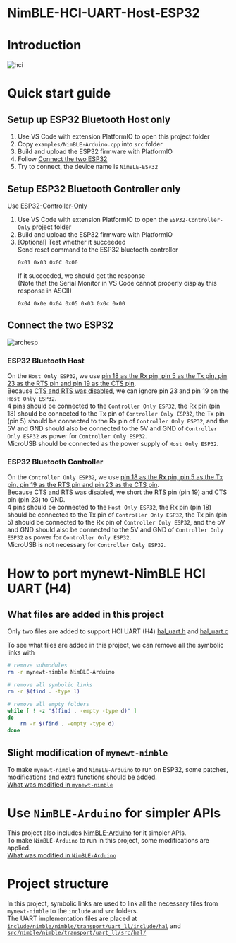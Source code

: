 # NimBLE-HCI-UART-Host-ESP32

# Introduction
![hci](https://github.com/CW-B-W/NimBLE-HCI-UART-Host-ESP32/assets/76680670/5cdd2fca-0683-48ee-be4b-a326e686180f)


# Quick start guide
## Setup up ESP32 Bluetooth Host only
1. Use VS Code with extension PlatformIO to open this project folder
2. Copy `examples/NimBLE-Arduino.cpp` into `src` folder
3. Build and upload the ESP32 firmware with PlatformIO
4. Follow [Connect the two ESP32](#connect-the-two-esp32)
5. Try to connect, the device name is `NimBLE-ESP32`

## Setup ESP32 Bluetooth Controller only
Use [ESP32-Controller-Only](https://github.com/CW-B-W/ESP32-Controller-Only)
1. Use VS Code with extension PlatformIO to open the `ESP32-Controller-Only` project folder
2. Build and upload the ESP32 firmware with PlatformIO
3. [Optional] Test whether it succeeded  
    Send reset command to the ESP32 bluetooth controller
    ```
    0x01 0x03 0x0C 0x00
    ```
    If it succeeded, we should get the response  
    (Note that the Serial Monitor in VS Code cannot properly display this response in ASCII)
    ```
    0x04 0x0e 0x04 0x05 0x03 0x0c 0x00
    ```

## Connect the two ESP32
![archesp](https://github.com/CW-B-W/NimBLE-HCI-UART-Host-ESP32/assets/76680670/75d873bf-b855-4d0e-a81a-b8ab84f62ee2)
### ESP32 Bluetooth Host
On the `Host Only ESP32`, we use [pin 18 as the Rx pin, pin 5 as the Tx pin, pin 23 as the RTS pin and pin 19 as the CTS pin](https://github.com/CW-B-W/NimBLE-HCI-UART-Host-ESP32/blob/nimble-v1.6.0rc/include/nimble/nimble/transport/uart_ll/include/hal/hal_uart.h#L36-L39).  
Because [CTS and RTS was disabled](https://github.com/CW-B-W/NimBLE-HCI-UART-Host-ESP32/blob/nimble-v1.6.0rc/include/nimble/nimble/transport/uart_ll/include/hal/hal_uart.h#L27C47-L27C47), we can ignore pin 23 and pin 19 on the `Host Only ESP32`.  
4 pins should be connected to the `Controller Only ESP32`, the Rx pin (pin 18) should be connected to the Tx pin of `Controller Only ESP32`, the Tx pin (pin 5) should be connected to the Rx pin of `Controller Only ESP32`, and the 5V and GND should also be connected to the 5V and GND of `Controller Only ESP32` as power for `Controller Only ESP32`.  
MicroUSB should be connected as the power supply of `Host Only ESP32`.

### ESP32 Bluetooth Controller
On the `Controller Only ESP32`, we use [pin 18 as the Rx pin, pin 5 as the Tx pin, pin 19 as the RTS pin and pin 23 as the CTS pin](https://github.com/CW-B-W/ESP32-Controller-Only/blob/master/src/controller_hci_uart_demo.c#L31).  
Because CTS and RTS was disabled, we short the RTS pin (pin 19) and CTS pin (pin 23) to GND.  
4 pins should be connected to the `Host Only ESP32`, the Rx pin (pin 18) should be connected to the Tx pin of `Controller Only ESP32`, the Tx pin (pin 5) should be connected to the Rx pin of `Controller Only ESP32`, and the 5V and GND should also be connected to the 5V and GND of `Controller Only ESP32` as power for `Controller Only ESP32`.  
MicroUSB is not necessary for `Controller Only ESP32`.

# How to port mynewt-NimBLE HCI UART (H4)
## What files are added in this project
Only two files are added to support HCI UART (H4) [hal_uart.h](https://github.com/CW-B-W/NimBLE-HCI-UART-Host-ESP32/blob/nimble-v1.6.0rc/include/nimble/nimble/transport/uart_ll/include/hal/hal_uart.h) and [hal_uart.c](https://github.com/CW-B-W/NimBLE-HCI-UART-Host-ESP32/blob/nimble-v1.6.0rc/src/nimble/nimble/transport/uart_ll/src/hal/hal_uart.c)

To see what files are added in this project, we can remove all the symbolic links with
```bash
# remove submodules
rm -r mynewt-nimble NimBLE-Arduino

# remove all symbolic links
rm -r $(find . -type l)

# remove all empty folders
while [ ! -z "$(find . -empty -type d)" ]
do
    rm -r $(find . -empty -type d)
done
```

## Slight modification of `mynewt-nimble`
To make `mynewt-nimble` and `NimBLE-Arduino` to run on ESP32, some patches, modifications and extra functions should be added.  
[What was modified in `mynewt-nimble`](https://github.com/apache/mynewt-nimble/compare/nimble_1_6_0_rc1_tag...CW-B-W:mynewt-nimble:v1.6.0rc-esp32-freertos)

# Use `NimBLE-Arduino` for simpler APIs
This project also includes [NimBLE-Arduino](https://github.com/h2zero/NimBLE-Arduino) for it simpler APIs.  
To make `NimBLE-Arduino` to run in this project, some modifications are applied.  
[What was modified in `NimBLE-Arduino`](https://github.com/h2zero/NimBLE-Arduino/compare/release/1.4...CW-B-W:NimBLE-Arduino:release/1.4)

# Project structure
In this project, symbolic links are used to link all the necessary files from `mynewt-nimble` to the `include` and `src` folders.  
The UART implementation files are placed at [`include/nimble/nimble/transport/uart_ll/include/hal`](https://github.com/CW-B-W/NimBLE-HCI-UART-Host-ESP32/tree/nimble-v1.6.0rc/include/nimble/nimble/transport/uart_ll/include/hal) and [`src/nimble/nimble/transport/uart_ll/src/hal/`](https://github.com/CW-B-W/NimBLE-HCI-UART-Host-ESP32/tree/nimble-v1.6.0rc/src/nimble/nimble/transport/uart_ll/src/hal)